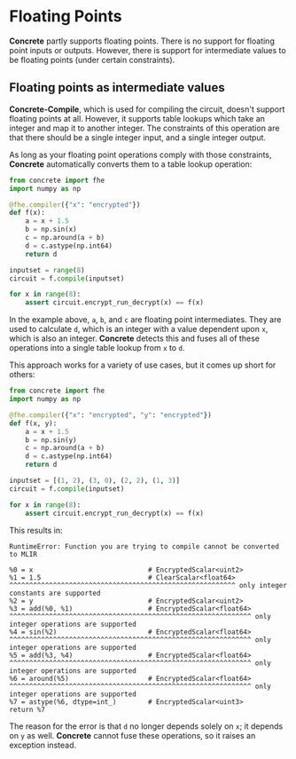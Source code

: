 # Floating Points

**Concrete** partly supports floating points. There is no support for floating point inputs or outputs. However, there is support for intermediate values to be floating points (under certain constraints).

## Floating points as intermediate values

**Concrete-Compile**, which is used for compiling the circuit, doesn't support floating points at all. However, it supports table lookups which take an integer and map it to another integer. The constraints of this operation are that there should be a single integer input, and a single integer output.

As long as your floating point operations comply with those constraints, **Concrete** automatically converts them to a table lookup operation:

```python
from concrete import fhe
import numpy as np

@fhe.compiler({"x": "encrypted"})
def f(x):
    a = x + 1.5
    b = np.sin(x)
    c = np.around(a + b)
    d = c.astype(np.int64)
    return d

inputset = range(8)
circuit = f.compile(inputset)

for x in range(8):
    assert circuit.encrypt_run_decrypt(x) == f(x)
```

In the example above, `a`, `b`, and `c` are floating point intermediates. They are used to calculate `d`, which is an integer with a value dependent upon `x`, which is also an integer. **Concrete** detects this and fuses all of these operations into a single table lookup from `x` to `d`.

This approach works for a variety of use cases, but it comes up short for others:

<!--pytest-codeblocks:skip-->
```python
from concrete import fhe
import numpy as np

@fhe.compiler({"x": "encrypted", "y": "encrypted"})
def f(x, y):
    a = x + 1.5
    b = np.sin(y)
    c = np.around(a + b)
    d = c.astype(np.int64)
    return d

inputset = [(1, 2), (3, 0), (2, 2), (1, 3)]
circuit = f.compile(inputset)

for x in range(8):
    assert circuit.encrypt_run_decrypt(x) == f(x)
```

This results in:

```
RuntimeError: Function you are trying to compile cannot be converted to MLIR

%0 = x                             # EncryptedScalar<uint2>
%1 = 1.5                           # ClearScalar<float64>
^^^^^^^^^^^^^^^^^^^^^^^^^^^^^^^^^^^^^^^^^^^^^^^^^^^^^^^^^ only integer constants are supported
%2 = y                             # EncryptedScalar<uint2>
%3 = add(%0, %1)                   # EncryptedScalar<float64>
^^^^^^^^^^^^^^^^^^^^^^^^^^^^^^^^^^^^^^^^^^^^^^^^^^^^^^^^^^^^^ only integer operations are supported
%4 = sin(%2)                       # EncryptedScalar<float64>
^^^^^^^^^^^^^^^^^^^^^^^^^^^^^^^^^^^^^^^^^^^^^^^^^^^^^^^^^^^^^ only integer operations are supported
%5 = add(%3, %4)                   # EncryptedScalar<float64>
^^^^^^^^^^^^^^^^^^^^^^^^^^^^^^^^^^^^^^^^^^^^^^^^^^^^^^^^^^^^^ only integer operations are supported
%6 = around(%5)                    # EncryptedScalar<float64>
^^^^^^^^^^^^^^^^^^^^^^^^^^^^^^^^^^^^^^^^^^^^^^^^^^^^^^^^^^^^^ only integer operations are supported
%7 = astype(%6, dtype=int_)        # EncryptedScalar<uint3>
return %7
```

The reason for the error is that `d` no longer depends solely on `x`; it depends on `y` as well. **Concrete** cannot fuse these operations, so it raises an exception instead.
